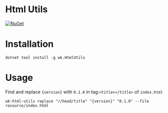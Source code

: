 # Html Utils

[![NuGet](https://img.shields.io/nuget/v/wk.HtmlUtils.svg)](https://www.nuget.org/packages/wk.HtmlUtils)

# Installation

```
dotnet tool install -g wk.HtmlUtils
```

# Usage

Find and replace `{version}` with `0.1.0` in  tag:`<title></title>` of `index.html`

```
wk-html-utils replace "//head/title" "{version}" "0.1.0" --file resource/index.html
```